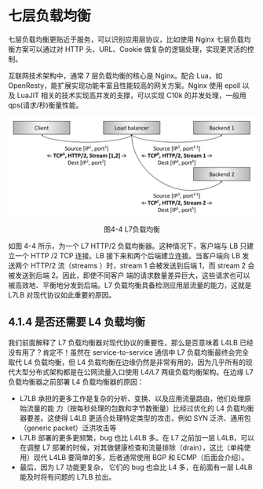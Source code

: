 # 七层负载均衡 

七层负载均衡更贴近于服务，可以识别应用层协议，比如使用 Nginx 七层负载均衡方案可以通过对 HTTP 头、URL、Cookie 做复杂的逻辑处理，实现更灵活的控制。

互联网技术架构中，通常 7 层负载均衡的核心是 Nginx。配合 Lua，如 OpenResty，能扩展实现功能丰富且性能较高的网关方案。Nginx 使用 epoll 以及 LuaJIT 相关的技术实现高并发的支撑，可以实现 C10k 的并发处理，一般用 qps(请求/秒)衡量性能。

<div  align="center">
	<img src="../assets/l7-lb.webp" width = "600"  align=center />
	<p>图4-4 L7负载均衡</p>
</div>

如图 4-4 所示，为一个 L7 HTTP/2 负载均衡器。这种情况下，客户端与 LB 只建立一个 HTTP /2 TCP 连接。LB 接下来和两个后端建立连接。当客户端向 LB 发送两个 HTTP/2 流（streams ）时，stream 1 会被发送到后端 1，而 stream 2 会被发送到后端 2。因此，即使不同客户 端的请求数量差异巨大，这些请求也可以被高效地、平衡地分发到后端。L7 负载均衡具备检测应用层流量的能力，这就是 L7LB 对现代协议如此重要的原因。

## 4.1.4  是否还需要 L4 负载均衡

我们前面解释了 L7 负载均衡器对现代协议的重要性，那么是否意味着 L4LB 已经没有用了？肯定不！虽然在 service-to-service 通信中 L7 负载均衡最终会完全取代 L4 负载均衡，但 L4 负载均衡在边缘仍然是非常有用的，因为几乎所有的现代大型分布式架构都是在公网流量入口使用 L4/L7 两级负载均衡架构。在边缘 L7 负载均衡器之前部署 L4 负载均衡器的原因：

- L7LB 承担的更多工作是复杂的分析、变换、以及应用流量路由，他们处理原始流量的能 力（按每秒处理的包数和字节数衡量）比经过优化的 L4 负载均衡器要差。这使得 L4LB 更适合处理特定类型的攻击，例如 SYN 泛洪、通用包（generic packet）泛洪攻击等
- L7LB 部署的更多更频繁，bug 也比 L4LB 多。在 L7 之前加一层 L4LB，可以在调整 L7 部署的时候，对其做健康检查和流量排除（drain），这比（单纯使用）现代 L4LB 要简单的多，后者通常使用 BGP 和 ECMP（后面会介绍）。
- 最后，因为 L7 功能更复杂， 它们的 bug 也会比 L4 多，在前面有一层 L4LB 能及时将有问题的 L7LB 拉出。
